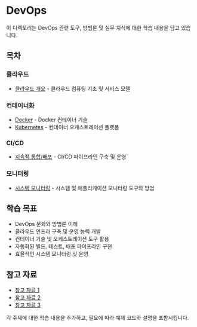 # DevOps

이 디렉토리는 DevOps 관련 도구, 방법론 및 실무 지식에 대한 학습 내용을 담고 있습니다.

## 목차

### 클라우드
* [클라우드 개요](/DevOps/Cloud/README.md) - 클라우드 컴퓨팅 기초 및 서비스 모델

### 컨테이너화
* [Docker](/DevOps/Docker/README.md) - Docker 컨테이너 기술
* [Kubernetes](/DevOps/Kubernetes/README.md) - 컨테이너 오케스트레이션 플랫폼

### CI/CD
* [지속적 통합/배포](/DevOps/CI-CD/README.md) - CI/CD 파이프라인 구축 및 운영

### 모니터링
* [시스템 모니터링](/DevOps/Monitoring/README.md) - 시스템 및 애플리케이션 모니터링 도구와 방법

## 학습 목표
- DevOps 문화와 방법론 이해
- 클라우드 인프라 구축 및 운영 능력 개발
- 컨테이너 기술 및 오케스트레이션 도구 활용
- 자동화된 빌드, 테스트, 배포 파이프라인 구현
- 효율적인 시스템 모니터링 및 운영

## 참고 자료
- [참고 자료 1](#)
- [참고 자료 2](#)
- [참고 자료 3](#)

각 주제에 대한 학습 내용을 추가하고, 필요에 따라 예제 코드와 설명을 포함시킵니다.
